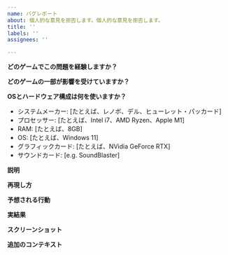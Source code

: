 ```yaml
---
name: バグレポート
about: 個人的な意見を拒否します。個人的な意見を拒否します。
title: ''
labels: ''
assignees: ''

---
```


**どのゲームでこの問題を経験しますか？**
<!-- たとえば、「東方香霖伝」を入れてください。 -->

**どのゲームの一部が影響を受けていますか？**
<!-- たとえば、「ステージ２」または「セットアップ／ハイスコア画面」を入れてください。 -->


**OSとハードウェア構成は何を使いますか？**
 - システムメーカー: [たとえば、レノボ、デル、ヒューレット・パッカード] <!-- カスタムPCを使えば、マザーボードメーカーを入れてください。Macを使えば、Appleを入れてください。 -->
 - プロセッサー: [たとえば、Intel i7、AMD Ryzen、Apple M1]
 - RAM: [たとえば、8GB]
 - OS: [たとえば、Windows 11]
 - グラフィックカード: [たとえば、NVidia GeForce RTX]
 - サウンドカード: [e.g. SoundBlaster]

**説明**
<!-- 1つ以上の文で、問題を説明してください。「ボスは不具合のある」や「ボスは圧倒的な」やなど説明的ではない語句を使わないでください。 -->


**再現し方**
<!-- バグを起こりにするために全ての行動をリストしてください。あらゆる可能性を考慮して再現可能でなければなりません。 -->


**予想される行動**
<!-- バグが存在しない場合は何が起こるかを説明してください。 -->


**実結果**
<!-- 手順に従えば何が起こるかを説明してください。 -->


**スクリーンショット**
<!-- 該当する場合、問題を説明するにスクリーンショットを追加してください。 -->



**追加のコンテキスト**
<!-- 問題について他のコンテキストをここに追加してください。 -->
